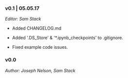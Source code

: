 ### v0.1 | 05.05.17

_Editor: Sam Stack_

- Added CHANGELOG.md 

- Added '.DS_Store' & '*.ipynb_checkpoints' to .gitignore.

- Fixed example code issues.


### v0.0

_Author: Joseph Nelson, Sam Stack_
